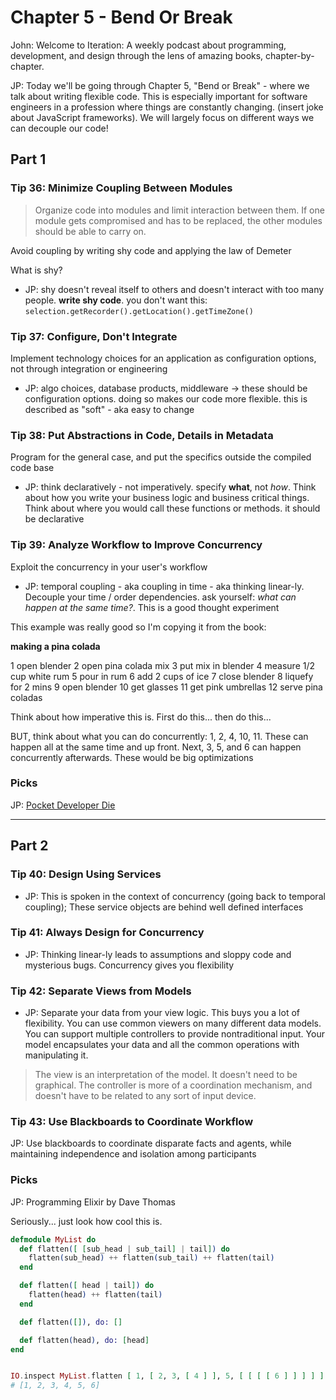 # Chapter 5 - Bend Or Break

John:
Welcome to Iteration: A weekly podcast about programming, development, and design through the lens of amazing books, chapter-by-chapter.

JP:
Today we'll be going through Chapter 5, "Bend or Break" - where we talk about writing flexible code. This is especially important for software engineers in a profession where things are constantly changing. (insert joke about JavaScript frameworks). We will largely focus on different ways we can decouple our code!

## Part 1
### Tip 36: Minimize Coupling Between Modules

> Organize code into modules and limit interaction between them. If one module gets compromised and has to be replaced, the other modules should be able to carry on.

Avoid coupling by writing shy code and applying the law of Demeter

What is shy?

* JP: shy doesn't reveal itself to others and doesn't interact with too many people. __write shy code__. you don't want this: `selection.getRecorder().getLocation().getTimeZone()`

### Tip 37: Configure, Don't Integrate

Implement technology choices for an application as configuration options, not through integration or engineering

* JP: algo choices, database products, middleware -> these should be configuration options. doing so makes our code more flexible. this is described as "soft" - aka easy to change

### Tip 38: Put Abstractions in Code, Details in Metadata

Program for the general case, and put the specifics outside the compiled code base

* JP: think declaratively - not imperatively. specify __what__, not _how_. Think about how you write your business logic and business critical things. Think about where you would call these functions or methods. it should be declarative


### Tip 39: Analyze Workflow to Improve Concurrency

Exploit the concurrency in your user's workflow

* JP: temporal coupling - aka coupling in time - aka thinking linear-ly. Decouple your time / order dependencies. ask yourself: _what can happen at the same time?_. This is a good thought experiment

This example was really good so I'm copying it from the book:

__making a pina colada__

1 open blender
2 open pina colada mix
3 put mix in blender
4 measure 1/2 cup white rum
5 pour in rum
6 add 2 cups of ice
7 close blender
8 liquefy for 2 mins
9 open blender
10 get glasses
11 get pink umbrellas
12 serve pina coladas

Think about how imperative this is. First do this... then do this...

BUT, think about what you can do concurrently: 1, 2, 4, 10, 11. These can happen all at the same time and up front. Next, 3, 5, and 6 can happen concurrently afterwards. These would be big optimizations

### Picks

JP: [Pocket Developer Die](https://pretendstore.co/products/pocket-developer)


---

## Part 2
### Tip 40: Design Using Services

* JP: This is spoken in the context of concurrency (going back to temporal coupling); These service objects are behind well defined interfaces

### Tip 41: Always Design for Concurrency

* JP: Thinking linear-ly leads to assumptions and sloppy code and mysterious bugs. Concurrency gives you flexibility

### Tip 42: Separate Views from Models

* JP: Separate your data from your view logic. This buys you a lot of flexibility. You can use common viewers on many different data models. You can support multiple controllers to provide nontraditional input. Your model encapsulates your data and all the common operations with manipulating it.

> The view is an interpretation of the model. It doesn't need to be graphical. The controller is more of a coordination mechanism, and doesn't have to be related to any sort of input device.

### Tip 43: Use Blackboards to Coordinate Workflow

JP: Use blackboards to coordinate disparate facts and agents, while maintaining independence and isolation among participants

### Picks

JP: Programming Elixir by Dave Thomas

Seriously... just look how cool this is.

```elixir
defmodule MyList do
  def flatten([ [sub_head | sub_tail] | tail]) do
    flatten(sub_head) ++ flatten(sub_tail) ++ flatten(tail)
  end

  def flatten([ head | tail]) do
    flatten(head) ++ flatten(tail)
  end

  def flatten([]), do: []

  def flatten(head), do: [head]
end


IO.inspect MyList.flatten [ 1, [ 2, 3, [ 4 ] ], 5, [ [ [ [ 6 ] ] ] ] ]
# [1, 2, 3, 4, 5, 6]
```
